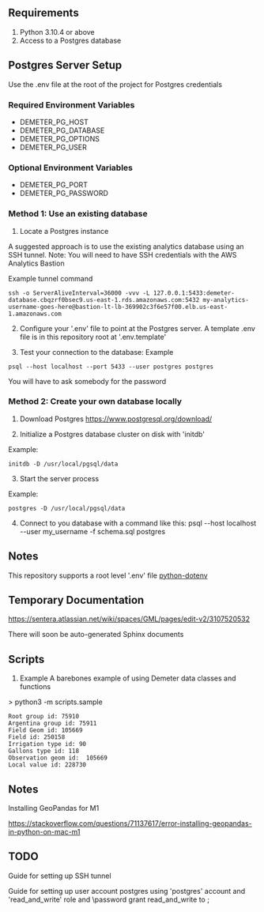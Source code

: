 ## Requirements
1. Python 3.10.4 or above
2. Access to a Postgres database

## Postgres Server Setup
Use the .env file at the root of the project for Postgres credentials

### Required Environment Variables
- DEMETER\_PG\_HOST
- DEMETER\_PG\_DATABASE
- DEMETER\_PG\_OPTIONS
- DEMETER\_PG\_USER

### Optional Environment Variables
- DEMETER\_PG\_PORT
- DEMETER\_PG\_PASSWORD


### Method 1: Use an existing database
1) Locate a Postgres instance

A suggested approach is to use the existing analytics database using an SSH tunnel.
Note: You will need to have SSH credentials with the AWS Analytics Bastion

Example tunnel command
```
ssh -o ServerAliveInterval=36000 -vvv -L 127.0.0.1:5433:demeter-database.cbqzrf0bsec9.us-east-1.rds.amazonaws.com:5432 my-analytics-username-goes-here@bastion-lt-lb-369902c3f6e57f00.elb.us-east-1.amazonaws.com
```

2) Configure your '.env' file to point at the Postgres server.
A template .env file is in this repository root at '.env.template'

3) Test your connection to the database:
Example
```
psql --host localhost --port 5433 --user postgres postgres
```
You will have to ask somebody for the password


### Method 2: Create your own database locally
1) Download Postgres
https://www.postgresql.org/download/


2) Initialize a Postgres database cluster on disk with 'initdb'

Example:
```
initdb -D /usr/local/pgsql/data
```


3) Start the server process

Example:
```
postgres -D /usr/local/pgsql/data
```

4) Connect to you database with a command like this:
psql --host localhost --user my\_username -f schema.sql postgres


## Notes
This repository supports a root level '.env' file
[python-dotenv](https://github.com/theskumar/python-dotenv)



## Temporary Documentation
https://sentera.atlassian.net/wiki/spaces/GML/pages/edit-v2/3107520532

There will soon be auto-generated Sphinx documents


## Scripts

1) Example
   A barebones example of using Demeter data classes and functions

\> python3 -m scripts.sample

```
Root group id: 75910
Argentina group id: 75911
Field Geom id: 105669
Field id: 250158
Irrigation type id: 90
Gallons type id: 118
Observation geom id:  105669
Local value id: 228730
```


## Notes
Installing GeoPandas for M1

https://stackoverflow.com/questions/71137617/error-installing-geopandas-in-python-on-mac-m1


## TODO
Guide for setting up SSH tunnel

Guide for setting up user account postgres using 'postgres' account and 'read\_and\_write' role and \password <user>
  grant read\_and\_write to <user>;

